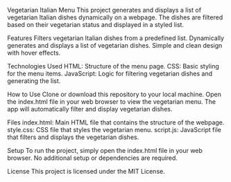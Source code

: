 Vegetarian Italian Menu
This project generates and displays a list of vegetarian Italian dishes dynamically on a webpage. The dishes are filtered based on their vegetarian status and displayed in a styled list.

Features
Filters vegetarian Italian dishes from a predefined list.
Dynamically generates and displays a list of vegetarian dishes.
Simple and clean design with hover effects.

Technologies Used
HTML: Structure of the menu page.
CSS: Basic styling for the menu items.
JavaScript: Logic for filtering vegetarian dishes and generating the list.

How to Use
Clone or download this repository to your local machine.
Open the index.html file in your web browser to view the vegetarian menu.
The app will automatically filter and display vegetarian dishes.

Files
index.html: Main HTML file that contains the structure of the webpage.
style.css: CSS file that styles the vegetarian menu.
script.js: JavaScript file that filters and displays the vegetarian dishes.

Setup
To run the project, simply open the index.html file in your web browser. No additional setup or dependencies are required.

License
This project is licensed under the MIT License.
